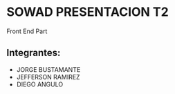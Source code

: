 # SOWAD PRESENTACION T2
Front End Part 

Integrantes:
---------------
+ JORGE BUSTAMANTE
+ JEFFERSON RAMIREZ
+ DIEGO ANGULO
